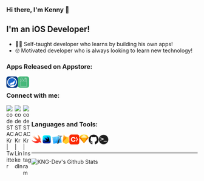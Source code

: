 ### Hi there, I'm Kenny 👋

## I'm an iOS Developer!
- 👨‍💻 Self-taught developer who learns by building his own apps!
- 🤓 Motivated developer who is always looking to learn new technology!


### Apps Released on Appstore:

[<img align="left" alt="" width="30px" src="https://github.com/KNG-Dev/KNG-Dev/blob/master/AlphaRexLogo.png"/>][AlphaRex]
[<img align="left" alt="CookAList" width="30px" src="https://github.com/KNG-Dev/KNG-Dev/blob/master/CookAListLogo.png"/>][CookAList]

<br />

### Connect with me:

[<img align="left" alt="codeSTACKr | Twitter" width="22px" src="https://cdn.jsdelivr.net/npm/simple-icons@v3/icons/twitter.svg" />][twitter]
[<img align="left" alt="codeSTACKr | LinkedIn" width="22px" src="https://cdn.jsdelivr.net/npm/simple-icons@v3/icons/linkedin.svg" />][linkedin]
[<img align="left" alt="codeSTACKr | Instagram" width="22px" src="https://cdn.jsdelivr.net/npm/simple-icons@v3/icons/instagram.svg" />][instagram]

<br />

### Languages and Tools:
<img align="left" alt="Swift" width="26px" src="https://github.com/KNG-Dev/KNG-Dev/blob/master/Swift_logo.png" />
<img align="left" alt="SwiftUI" width="28px" src="https://github.com/KNG-Dev/KNG-Dev/blob/master/SwiftUILogo.png" />
<img align="left" alt="Xcode" width="28px" src="https://github.com/KNG-Dev/KNG-Dev/blob/master/XcodeLogo.png" />
<img align="left" alt="Firebase" width="18px" src="https://github.com/KNG-Dev/KNG-Dev/blob/master/FirebaseLogo.png" />
<img align="left" alt="Cocoapods" width="26px" src="https://github.com/KNG-Dev/KNG-Dev/blob/master/CocoapodsLogo.png" />
<img align="left" alt="Sketch" width="25px" src="https://github.com/KNG-Dev/KNG-Dev/blob/master/Sketch_Logo.png" />
<img align="left" alt="GitHub" width="26px" src="https://raw.githubusercontent.com/github/explore/78df643247d429f6cc873026c0622819ad797942/topics/github/github.png" />
<img align="left" alt="HTML5" width="26px" src="https://raw.githubusercontent.com/github/explore/80688e429a7d4ef2fca1e82350fe8e3517d3494d/topics/terminal/terminal.png" />

<br />
<br />

---

<img align="left" alt="KNG-Dev's Github Stats" src="https://github-readme-stats.vercel.app/api?username=KNG-Dev&show_icons=true&hide_border=true" />

[AlphaRex]: https://apps.apple.com/us/app/alpharex/id1516005642
[CookAList]: https://apps.apple.com/ca/app/cookalist/id1467768162
[twitter]: https://twitter.com/ken_kennedy_ho
[instagram]: https://www.instagram.com/kenkennedyho/
[linkedin]: https://www.linkedin.com/in/kenny-ho-84b039a3/

